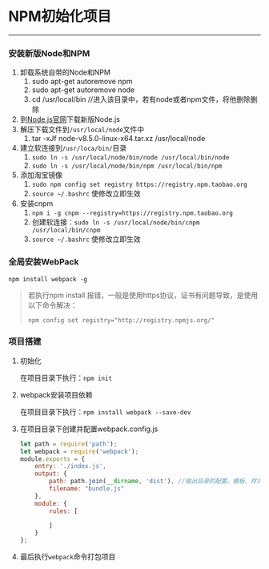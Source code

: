 # NPM初始化项目

---

### 安装新版Node和NPM

1. 卸载系统自带的Node和NPM
   1. sudo apt-get autoremove npm
   2. sudo apt-get autoremove node
   3. cd /usr/local/bin   //进入该目录中，若有node或者npm文件，将他删除删除
2. 到[Node.js官网](https://nodejs.org/en/download/current/)下载新版Node.js
3. 解压下载文件到`/usr/local/node`文件中
   1. tar -xJf node-v8.5.0-linux-x64.tar.xz  /usr/local/node
4. 建立软连接到`/usr/loca/bin/`目录
   1. `sudo ln -s /usr/local/node/bin/node /usr/local/bin/node    `
   2. `sudo ln -s /usr/local/node/bin/npm /usr/local/bin/npm`
5. 添加淘宝镜像
   1. `sudo npm config set registry https://registry.npm.taobao.org `
   2. `source ~/.bashrc`  使修改立即生效
6. 安装cnpm
   1. `npm i -g cnpm --registry=https://registry.npm.taobao.org`
   2. 创建软连接：`sudo ln -s /usr/local/node/bin/cnpm /usr/local/bin/cnpm`
   3. `source ~/.bashrc`  使修改立即生效

### 全局安装WebPack

`npm install webpack -g`

> 若执行npm install 报错，一般是使用https协议，证书有问题导致，是使用以下命令解决：
>
> `npm config set registry="http://registry.npmjs.org/"`

### 项目搭建

1. 初始化

   在项目目录下执行：`npm init`

2. webpack安装项目依赖

   在项目目录下执行：`npm install webpack --save-dev`

3. 在项目目录下创建并配置webpack.config.js

   ```js
   let path = require('path');
   let webpack = require('webpack');
   module.exports = {
       entry: './index.js',
       output: {
           path: path.join(__dirname, 'dist'), //输出目录的配置，模板、样式、脚本、图片等资源的路径配置都相对于它
           filename: "bundle.js"
       },
       module: {
           rules: [

           ]
       }
   };

   ```

4. 最后执行`webpack`命令打包项目

